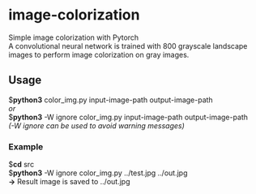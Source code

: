 # image-colorization
Simple image colorization with Pytorch  
A convolutional neural network is trained with 800 grayscale landscape images to perform image colorization on gray images.
  
## Usage  
  
$**python3**  color_img.py  input-image-path  output-image-path  
*or*  
$**python3**  -W ignore color_img.py  input-image-path  output-image-path  
*(-W ignore can be used to avoid warning messages)*  
  
### Example  
  
$**cd**  src  
$**python3**  -W  ignore  color_img.py  ../test.jpg  ../out.jpg  
**->** Result image is saved to ../out.jpg  
  
